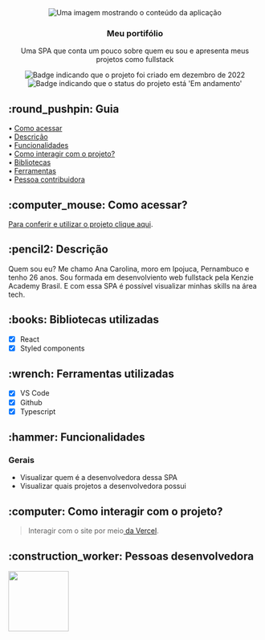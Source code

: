 <div align="center">
<img alt="Uma imagem mostrando o conteúdo da aplicação" src="https://github.com/CarolinaOlivaCruz/my-profile/blob/main/src/assets/capa-readmi.png?raw=true" />
</div>

<div align="center">
<h3>
  Meu portifólio
</h3>
<p>Uma SPA que conta um pouco sobre quem eu sou e apresenta meus projetos como fullstack</p>
</div>

<p align="center">
    <img alt="Badge indicando que o projeto foi criado em dezembro de 2022" src="https://img.shields.io/badge/Data%20de%20cria%C3%A7%C3%A3o-Dezembro%2F2022-blue">
    <img alt="Badge indicando que o status do projeto está 'Em andamento'" src="https://img.shields.io/badge/Status-Em andamento-blue">
</p>

<h2 id="Como acessar"> :round_pushpin: Guia</h2>

• <a href="#Como acessar">Como acessar</a>
<br>
• <a href="#descricao">Descrição</a>
<br>
• <a href="#funcionalidades">Funcionalidades</a>
<br>
• <a href="#interacao">Como interagir com o projeto?</a>
<br>
• <a href="#Bibliotecas">Bibliotecas</a>
<br>
• <a href="#Ferramentas">Ferramentas</a>
<br>
• <a href="#Desenvolvedora">Pessoa contribuidora</a>
<br>

<h2 id="Como acessar"> :computer_mouse: Como acessar?</h2>

<a href="https://my-profile-lovat.vercel.app">Para conferir e utilizar o projeto clique aqui</a>.

<h2 id="descricao">:pencil2: Descrição</h2>
Quem sou eu? Me chamo Ana Carolina, moro em Ipojuca, Pernambuco e tenho 26 anos. Sou formada em desenvolviento web fullstack pela Kenzie Academy Brasil. E com essa SPA é possível visualizar minhas skills na área tech.

<h2 id="Bibliotecas">:books: Bibliotecas utilizadas</h2>

- [x] React
- [x] Styled components

<h2 id="Ferramentas">:wrench: Ferramentas utilizadas</h2>

- [x] VS Code
- [x] Github
- [x] Typescript

<h2 id="funcionalidades">:hammer: Funcionalidades</h2>

### Gerais
- Visualizar quem é a desenvolvedora dessa SPA
- Visualizar quais projetos a desenvolvedora possui

<h2 id="interacao">:computer: Como interagir com o projeto? </h2>

 >Interagir com o site por meio<a href="https://reciclarte-rho.vercel.app/"> da Vercel</a>.

<h2 id="Desenvolvedora">:construction_worker: Pessoas desenvolvedora</h2>

<a href="https://github.com/CarolinaOlivaCruz">
  <img width="120px" src="https://avatars.githubusercontent.com/u/78989471?v=4">
</a>

